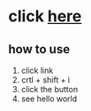 # click [here](https://mattwydra.github.io/modularization-test/)

## how to use
 1. click link
 2. crtl + shift + i
 3. click the button
 4. see hello world
